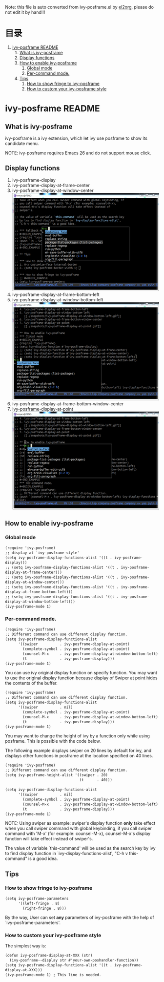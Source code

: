 Note: this file is auto converted from ivy-posframe.el by [el2org](https://github.com/tumashu/el2org), please do not edit it by hand!!!


# &#30446;&#24405;

1.  [ivy-posframe README](#org2962756)
    1.  [What is ivy-posframe](#orgaf66256)
    2.  [Display functions](#org73fd3df)
    3.  [How to enable ivy-posframe](#orgd476ad5)
        1.  [Global mode](#org7ed67b1)
        2.  [Per-command mode.](#orgc8f8488)
    4.  [Tips](#org747f108)
        1.  [How to show fringe to ivy-posframe](#orgf898a9e)
        2.  [How to custom your ivy-posframe style](#org2c20ab8)


<a id="org2962756"></a>

# ivy-posframe README


<a id="orgaf66256"></a>

## What is ivy-posframe

ivy-posframe is a ivy extension, which let ivy use posframe to show
its candidate menu.

NOTE: ivy-posframe requires Emacs 26 and do not support mouse
click.


<a id="org73fd3df"></a>

## Display functions

1.  ivy-posframe-display
2.  ivy-posframe-display-at-frame-center
3.  ivy-posframe-display-at-window-center
    ![img](./snapshots/ivy-posframe-display-at-window-center.png)
4.  ivy-posframe-display-at-frame-bottom-left
5.  ivy-posframe-display-at-window-bottom-left
    ![img](./snapshots/ivy-posframe-display-at-window-bottom-left.png)
6.  ivy-posframe-display-at-frame-bottom-window-center
7.  ivy-posframe-display-at-point
    ![img](./snapshots/ivy-posframe-display-at-point.png)


<a id="orgd476ad5"></a>

## How to enable ivy-posframe


<a id="org7ed67b1"></a>

### Global mode

    (require 'ivy-posframe)
    ;; display at `ivy-posframe-style'
    (setq ivy-posframe-display-functions-alist '((t . ivy-posframe-display)))
    ;; (setq ivy-posframe-display-functions-alist '((t . ivy-posframe-display-at-frame-center)))
    ;; (setq ivy-posframe-display-functions-alist '((t . ivy-posframe-display-at-window-center)))
    ;; (setq ivy-posframe-display-functions-alist '((t . ivy-posframe-display-at-frame-bottom-left)))
    ;; (setq ivy-posframe-display-functions-alist '((t . ivy-posframe-display-at-window-bottom-left)))
    (ivy-posframe-mode 1)


<a id="orgc8f8488"></a>

### Per-command mode.

    (require 'ivy-posframe)
    ;; Different command can use different display function.
    (setq ivy-posframe-display-functions-alist
          '((swiper          . ivy-posframe-display-at-point)
            (complete-symbol . ivy-posframe-display-at-point)
            (counsel-M-x     . ivy-posframe-display-at-window-bottom-left)
            (t               . ivy-posframe-display)))
    (ivy-posframe-mode 1)

You can use ivy original display function on specify function.
You may want to use the original display function because display
of Swiper at point hides the contents of the buffer.

    (require 'ivy-posframe)
    ;; Different command can use different display function.
    (setq ivy-posframe-display-functions-alist
          '((swiper          . nil)
            (complete-symbol . ivy-posframe-display-at-point)
            (counsel-M-x     . ivy-posframe-display-at-window-bottom-left)
            (t               . ivy-posframe-display)))
    (ivy-posframe-mode 1)

You may want to change the height of ivy by a function only while
using posframe. This is possible with the code below.

The following example displays swiper on 20 lines by default for ivy,
and displays other functions in posframe at the location specified on
40 lines.

    (require 'ivy-posframe)
    ;; Different command can use different display function.
    (setq ivy-posframe-height-alist '((swiper . 20)
                                      (t      . 40)))
    
    (setq ivy-posframe-display-functions-alist
          '((swiper          . nil)
            (complete-symbol . ivy-posframe-display-at-point)
            (counsel-M-x     . ivy-posframe-display-at-window-bottom-left)
            (t               . ivy-posframe-display)))
    (ivy-posframe-mode 1)

NOTE: Using swiper as example: swiper's display function **only**
take effect when you call swiper command with global keybinding, if
you call swiper command with 'M-x' (for example: counsel-M-x),
counsel-M-x's display function will take effect instead of
swiper's.

The value of variable \`this-command' will be used as the search key
by ivy to find display function in \`ivy-display-functions-alist',
"C-h v this-command" is a good idea.


<a id="org747f108"></a>

## Tips


<a id="orgf898a9e"></a>

### How to show fringe to ivy-posframe

    (setq ivy-posframe-parameters
          '((left-fringe . 8)
            (right-fringe . 8)))

By the way, User can set **any** parameters of ivy-posframe with
the help of \`ivy-posframe-parameters'.


<a id="org2c20ab8"></a>

### How to custom your ivy-posframe style

The simplest way is:

    (defun ivy-posframe-display-at-XXX (str)
      (ivy-posframe--display str #'your-own-poshandler-function))
    (setq ivy-posframe-display-functions-alist '((t . ivy-posframe-display-at-XXX)))
    (ivy-posframe-mode 1) ; This line is needed.

